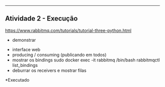 ----------------------------------------------------------
Atividade 2 - Execução
----------------------------------------------------------
https://www.rabbitmq.com/tutorials/tutorial-three-python.html

* demonstrar
- interface web
- producing / consuming (publicando em todos)
- mostrar os bindings
    sudo docker exec -it rabbitmq /bin/bash
    rabbitmqctl list_bindings
- deburrar os receivers e mostrar filas

*Executado